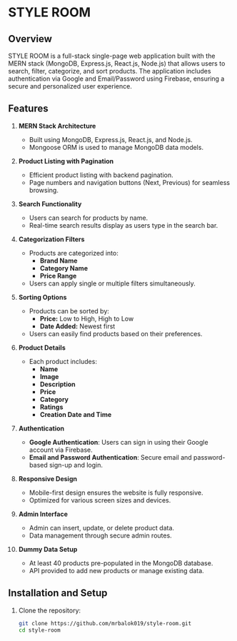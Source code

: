 # STYLE ROOM

## Overview
STYLE ROOM is a full-stack single-page web application built with the MERN stack (MongoDB, Express.js, React.js, Node.js) that allows users to search, filter, categorize, and sort products. The application includes authentication via Google and Email/Password using Firebase, ensuring a secure and personalized user experience.

## Features

1. **MERN Stack Architecture**
   - Built using MongoDB, Express.js, React.js, and Node.js.
   - Mongoose ORM is used to manage MongoDB data models.

2. **Product Listing with Pagination**
   - Efficient product listing with backend pagination.
   - Page numbers and navigation buttons (Next, Previous) for seamless browsing.

3. **Search Functionality**
   - Users can search for products by name.
   - Real-time search results display as users type in the search bar.

4. **Categorization Filters**
   - Products are categorized into:
     - **Brand Name**
     - **Category Name**
     - **Price Range**
   - Users can apply single or multiple filters simultaneously.

5. **Sorting Options**
   - Products can be sorted by:
     - **Price:** Low to High, High to Low
     - **Date Added:** Newest first
   - Users can easily find products based on their preferences.

6. **Product Details**
   - Each product includes:
     - **Name**
     - **Image**
     - **Description**
     - **Price**
     - **Category**
     - **Ratings**
     - **Creation Date and Time**

7. **Authentication**
   - **Google Authentication**: Users can sign in using their Google account via Firebase.
   - **Email and Password Authentication**: Secure email and password-based sign-up and login.

8. **Responsive Design**
   - Mobile-first design ensures the website is fully responsive.
   - Optimized for various screen sizes and devices.

9. **Admin Interface**
   - Admin can insert, update, or delete product data.
   - Data management through secure admin routes.

10. **Dummy Data Setup**
    - At least 40 products pre-populated in the MongoDB database.
    - API provided to add new products or manage existing data.

## Installation and Setup

1. Clone the repository:
   ```bash
   git clone https://github.com/mrbalok019/style-room.git
   cd style-room
